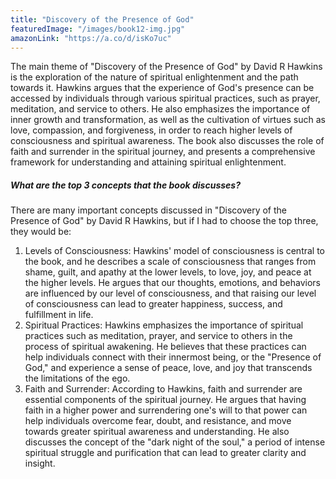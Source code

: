```yaml
---
title: "Discovery of the Presence of God"
featuredImage: "/images/book12-img.jpg"
amazonLink: "https://a.co/d/isKo7uc"
---
```


<!-- Main Theme Details -->

The main theme of "Discovery of the Presence of God" by David R
Hawkins is the exploration of the nature of spiritual enlightenment
and the path towards it. Hawkins argues that the experience of God's
presence can be accessed by individuals through various spiritual
practices, such as prayer, meditation, and service to others. He
also emphasizes the importance of inner growth and transformation,
as well as the cultivation of virtues such as love, compassion, and
forgiveness, in order to reach higher levels of consciousness and
spiritual awareness. The book also discusses the role of faith and
surrender in the spiritual journey, and presents a comprehensive
framework for understanding and attaining spiritual enlightenment.

##### What are the top 3 concepts that the book discusses?

There are many important concepts discussed in "Discovery of the
Presence of God" by David R Hawkins, but if I had to choose the top
three, they would be:

1. Levels of Consciousness: Hawkins' model of consciousness is
   central to the book, and he describes a scale of consciousness
   that ranges from shame, guilt, and apathy at the lower levels, to
   love, joy, and peace at the higher levels. He argues that our
   thoughts, emotions, and behaviors are influenced by our level of
   consciousness, and that raising our level of consciousness can
   lead to greater happiness, success, and fulfillment in life.
1. Spiritual Practices: Hawkins emphasizes the importance of
   spiritual practices such as meditation, prayer, and service to
   others in the process of spiritual awakening. He believes that
   these practices can help individuals connect with their innermost
   being, or the "Presence of God," and experience a sense of peace,
   love, and joy that transcends the limitations of the ego.
1. Faith and Surrender: According to Hawkins, faith and surrender are
   essential components of the spiritual journey. He argues that
   having faith in a higher power and surrendering one's will to that
   power can help individuals overcome fear, doubt, and resistance,
   and move towards greater spiritual awareness and understanding. He
   also discusses the concept of the "dark night of the soul," a
   period of intense spiritual struggle and purification that can
   lead to greater clarity and insight.
